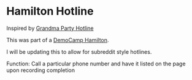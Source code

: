 # Hamilton Hotline

Inspired by [Grandma Party Hotline](http://www.grandmapartyhotline.com)

This was part of a [DemoCamp Hamilton](http://www.softwarehamilton.com/democamp/democamphamilton10/).

I will be updating this to allow for subreddit style hotlines.

Function: Call a particular phone number and have it listed on the page upon recording completion


